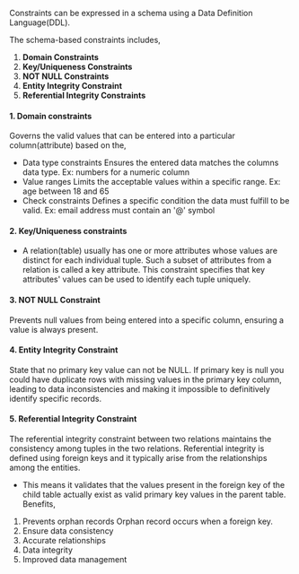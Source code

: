 Constraints can be expressed in a schema using a Data Definition Language(DDL).

The schema-based constraints includes,
1. **Domain Constraints**
2. **Key/Uniqueness Constraints**
3. **NOT NULL Constraints**
4. **Entity Integrity Constraint**
5. **Referential Integrity Constraints**

#### 1. Domain constraints
Governs the valid values that can be entered into a particular column(attribute) based on the,
- Data type constraints
	Ensures the entered data matches the columns data type.
	Ex: numbers for a numeric column
- Value ranges
	Limits the acceptable values within a specific range.
	Ex: age between 18 and 65
- Check constraints
	Defines a specific condition the data must fulfill to be valid.
	Ex: email address must contain an '@' symbol

#### 2. Key/Uniqueness constraints
- A relation(table) usually has one or more attributes whose values are distinct for each individual tuple. Such a subset of attributes from a relation is called a key attribute. 
This constraint specifies that key attributes' values can be used to identify each tuple uniquely. 
#### 3. NOT NULL Constraint
Prevents null values from being entered into a specific column, ensuring a value is always present.
#### 4. Entity Integrity Constraint
State that no primary key value can not be NULL.
If primary key is null you could have duplicate rows with missing values in the primary key column, leading to data inconsistencies and making it impossible to definitively identify specific records.
#### 5. Referential Integrity Constraint
The referential integrity constraint between two relations maintains the consistency among tuples in the two relations. 
Referential integrity is defined using foreign keys and it typically arise from the relationships among the entities.
- This means it validates that the values present in the foreign key of the child table actually exist as valid primary key values in the parent table.
Benefits,
1. Prevents orphan records
	Orphan record occurs when a foreign key. 
2. Ensure data consistency
3. Accurate relationships
4. Data integrity
5. Improved data management